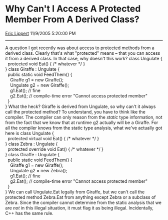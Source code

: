 <div id="page">

# Why Can't I Access A Protected Member From A Derived Class?

[Eric Lippert](https://social.msdn.microsoft.com/profile/Eric%20Lippert) 11/9/2005 5:20:00 PM

-----

<div id="content">

A question I got recently was about access to protected methods from a derived class. Clearly that's what "protected" means – that you can access it from a derived class. In that case, why doesn't this work? class Ungulate {  
  protected void Eat() { /\* whatever \*/ }  
} class Giraffe : Ungulate {  
  public static void FeedThem() {  
    Giraffe g1 = new Giraffe();  
    Ungulate g2 = new Giraffe();  
    g1.Eat(); // fine  
    g2.Eat(); // compile-time error "Cannot access protected member"  
  }  
} What the heck? Giraffe is derived from Ungulate, so why can't it always call the protected method? To understand, you have to think like the compiler. The compiler can only reason from the *static* type information, not from the fact that we know that at runtime g2 actually will be a Giraffe. For all the compiler knows from the static type analysis, what we've actually got here is class Ungulate {  
  protected virtual void Eat() { /\* whatever \*/ }  
} class Zebra : Ungulate {  
  protected override void Eat() { /\* whatever \*/ }  
} class Giraffe : Ungulate {  
  public static void FeedThem() {  
    Giraffe g1 = new Giraffe();  
    Ungulate g2 = new Zebra();  
    g1.Eat(); // fine  
    g2.Eat(); // compile-time error "Cannot access protected member"  
  }  
} We can call Ungulate.Eat legally from Giraffe, but we can't call the protected method Zebra.Eat from anything except Zebra or a subclass of Zebra. Since the compiler cannot determine from the static analysis that we are *not* in this illegal situation, it must flag it as being illegal. Incidentally, C++ has the same rule.

</div>

</div>

